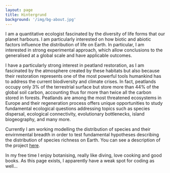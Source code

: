 ```yaml
---
layout: page
title: Hintergrund
background: '/img/bg-about.jpg'
---
```


I am a quantitative ecologist fascinated by the diversity of life forms that our planet harbours. I am particularly interested on how biotic and abiotic factors influence the distribution of life on Earth. In particular, I am interested in strong experimental approach, which allow conclusions to the generalised at a global scale and have applicable outcomes. 

I have a particularly strong interest in peatland restoration, as I am fascinated by the atmosphere created by these habitats but also because their restoration represents one of the most powerful tools humankind has to address the current biodiversity and climate crises. In fact, peatlands occupy only 3% of the terrestrial surface but store more than 44% of the global soil carbon, accounting thus for more than twice all the carbon stored in forests. Peatlands are among the most threatened ecosystems in Europe and their regeneration process offers unique opportunities to study fundamental ecological questions addressing topics such as species dispersal, ecological connectivity, evolutionary bottlenecks, island biogeography, and many more.

Currently I am working modelling the distribution of species and their envirnmental breadth in order to test fundamental hypotheses describing the distribution of species richness on Earth. You can see a description of the project [here](https://marco-barandun.github.io/ecology/research/2022/12/07/latitudinal-species-richness-gradient.html).

In my free time I enjoy botanising, really like diving, love cooking and good books. As this page exists, I apparently have a weak spot for coding as well...

